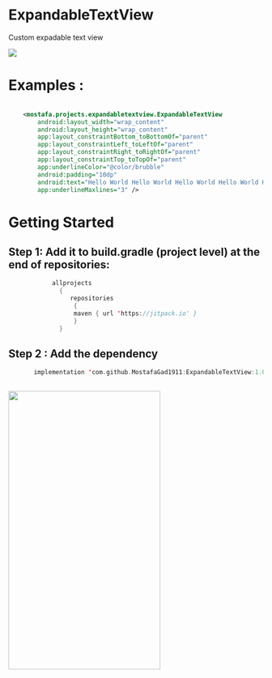 # ExpandableTextView


Custom expadable text view

[![](https://jitpack.io/v/MostafaGad1911/ExpandableTextView.svg)](https://jitpack.io/#MostafaGad1911/ExpandableTextView)


# Examples :
``` xml 
       
    <mostafa.projects.expandabletextview.ExpandableTextView
        android:layout_width="wrap_content"
        android:layout_height="wrap_content"
        app:layout_constraintBottom_toBottomOf="parent"
        app:layout_constraintLeft_toLeftOf="parent"
        app:layout_constraintRight_toRightOf="parent"
        app:layout_constraintTop_toTopOf="parent"
        app:underlineColor="@color/brubble"
        android:padding="10dp"
        android:text="Hello World Hello World Hello World Hello World Hello World Hello World Hello World Hello World Hello World Hello World Hello World Hello World Hello           World Hello World Hello World Hello World Hello World Hello World Hello World Hello World Hello World Hello World Hello World Hello World Hello World Hello World             Hello World Hello World Hello World Hello World Hello World Hello World Hello World Hello World Hello World Hello World Hello World Hello World Hello World Hello             World"
        app:underlineMaxlines="3" />

```


# Getting Started 
## Step 1: Add it to build.gradle (project level) at the end of repositories:

 ``` kotlin  
             allprojects 
               {
	              repositories 
		           {	
			       maven { url 'https://jitpack.io' }
		           }  
	           }
```          
        

## Step 2 : Add the dependency
 ``` kotlin  
        implementation 'com.github.MostafaGad1911:ExpandableTextView:1.0.0'
        
```         


 <img src="https://user-images.githubusercontent.com/25991597/126037149-051e9690-9da5-4720-b8fd-b02245640a4d.jpg"  width="300" height="550"   />


	   
